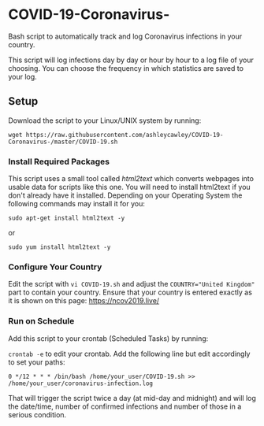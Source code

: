 # COVID-19-Coronavirus-
Bash script to automatically track and log Coronavirus infections in your country.

This script will log infections day by day or hour by hour to a log file of your choosing. You can choose the frequency in which statistics are saved to your log.

## Setup
Download the script to your Linux/UNIX system by running:

`wget https://raw.githubusercontent.com/ashleycawley/COVID-19-Coronavirus-/master/COVID-19.sh`

### Install Required Packages
This script uses a small tool called _html2text_ which converts webpages into usable data for scripts like this one. You will need to install html2text if you don't already have it installed. Depending on your Operating System the following commands may install it for you:

`sudo apt-get install html2text -y`

or

`sudo yum install html2text -y`

### Configure Your Country
Edit the script with `vi COVID-19.sh` and adjust the `COUNTRY="United Kingdom"` part to contain your country. Ensure that your country is entered exactly as it is shown on this page: https://ncov2019.live/


### Run on Schedule
Add this script to your crontab (Scheduled Tasks) by running:

`crontab -e` to edit your crontab.
Add the following line but edit accordingly to set your paths:

`0 */12 * * * /bin/bash /home/your_user/COVID-19.sh >> /home/your_user/coronavirus-infection.log`

That will trigger the script twice a day (at mid-day and midnight) and will log the date/time, number of confirmed infections and number of those in a serious condition. 
